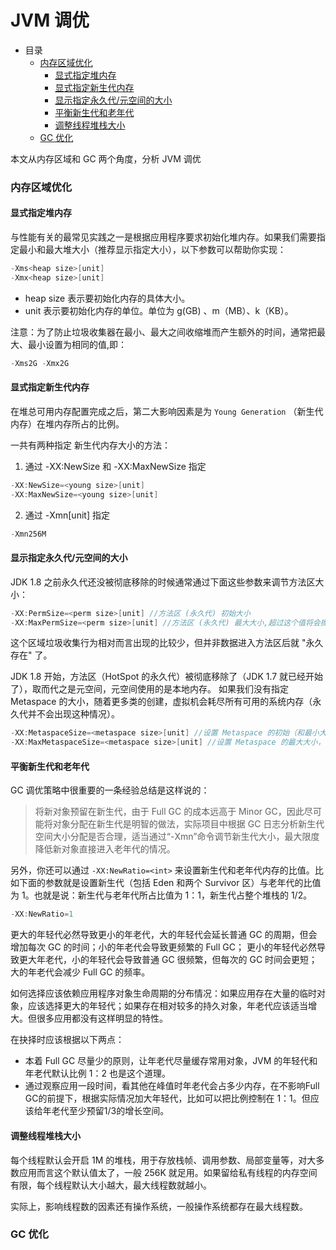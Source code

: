 # JVM 调优

- 目录
    - [内存区域优化](#内存区域优化)
        - [显式指定堆内存](#显式指定堆内存)
        - [显式指定新生代内存](#显式指定新生代内存)
        - [显示指定永久代/元空间的大小](#显示指定永久代/元空间的大小)
        - [平衡新生代和老年代](#平衡新生代和老年代)
        - [调整线程堆栈大小](#调整线程堆栈大小)
    - [GC 优化](#GC-优化)  

本文从内存区域和 GC 两个角度，分析 JVM 调优

### 内存区域优化

#### 显式指定堆内存

与性能有关的最常见实践之一是根据应用程序要求初始化堆内存。如果我们需要指定最小和最大堆大小（推荐显示指定大小），以下参数可以帮助你实现：

```C
-Xms<heap size>[unit] 
-Xmx<heap size>[unit]
```

- heap size 表示要初始化内存的具体大小。
- unit 表示要初始化内存的单位。单位为 g(GB) 、m（MB）、k（KB）。

注意：为了防止垃圾收集器在最小、最大之间收缩堆而产生额外的时间，通常把最大、最小设置为相同的值,即：

```C
-Xms2G -Xmx2G
```

#### 显式指定新生代内存

在堆总可用内存配置完成之后，第二大影响因素是为 `Young Generation` （新生代内存）在堆内存所占的比例。

一共有两种指定 新生代内存大小的方法：

1. 通过 -XX:NewSize 和 -XX:MaxNewSize 指定

```C
-XX:NewSize=<young size>[unit] 
-XX:MaxNewSize=<young size>[unit]
```

2. 通过 -Xmn<young size>[unit] 指定

```C
-Xmn256M 
```

#### 显示指定永久代/元空间的大小

JDK 1.8 之前永久代还没被彻底移除的时候通常通过下面这些参数来调节方法区大小：

```C
-XX:PermSize=<perm size>[unit] //方法区 (永久代) 初始大小
-XX:MaxPermSize=<perm size>[unit] //方法区 (永久代) 最大大小,超过这个值将会抛出 OutOfMemoryError 异常:java.lang.OutOfMemoryError: PermGen
```

这个区域垃圾收集行为相对而言出现的比较少，但并非数据进入方法区后就 "永久存在" 了。

JDK 1.8 开始，方法区（HotSpot 的永久代）被彻底移除了（JDK 1.7 就已经开始了），取而代之是元空间，元空间使用的是本地内存。
如果我们没有指定 Metaspace 的大小，随着更多类的创建，虚拟机会耗尽所有可用的系统内存（永久代并不会出现这种情况）。

```C
-XX:MetaspaceSize=<metaspace size>[unit] //设置 Metaspace 的初始（和最小大小）
-XX:MaxMetaspaceSize=<metaspace size>[unit] //设置 Metaspace 的最大大小，如果不指定大小的话，随着更多类的创建，虚拟机会耗尽所有可用的系统内存。
```

#### 平衡新生代和老年代

GC 调优策略中很重要的一条经验总结是这样说的：

> 将新对象预留在新生代，由于 Full GC 的成本远高于 Minor GC，因此尽可能将对象分配在新生代是明智的做法，实际项目中根据 GC 日志分析新生代空间大小分配是否合理，适当通过“-Xmn”命令调节新生代大小，最大限度降低新对象直接进入老年代的情况。

另外，你还可以通过 `-XX:NewRatio=<int>` 来设置新生代和老年代内存的比值。比如下面的参数就是设置新生代（包括 Eden 和两个 Survivor 区）与老年代的比值为 1。也就是说：新生代与老年代所占比值为 1：1，新生代占整个堆栈的 1/2。

```C
-XX:NewRatio=1
```

更大的年轻代必然导致更小的年老代，大的年轻代会延长普通 GC 的周期，但会增加每次 GC 的时间；小的年老代会导致更频繁的 Full GC；
更小的年轻代必然导致更大年老代，小的年轻代会导致普通 GC 很频繁，但每次的 GC 时间会更短；大的年老代会减少 Full GC 的频率。

如何选择应该依赖应用程序对象生命周期的分布情况：如果应用存在大量的临时对象，应该选择更大的年轻代；如果存在相对较多的持久对象，年老代应该适当增大。但很多应用都没有这样明显的特性。

在抉择时应该根据以下两点：

- 本着 Full GC 尽量少的原则，让年老代尽量缓存常用对象，JVM 的年轻代和年老代默认比例 1：2 也是这个道理。
- 通过观察应用一段时间，看其他在峰值时年老代会占多少内存，在不影响Full GC的前提下，根据实际情况加大年轻代，比如可以把比例控制在 1：1。但应该给年老代至少预留1/3的增长空间。

#### 调整线程堆栈大小

每个线程默认会开启 1M 的堆栈，用于存放栈帧、调用参数、局部变量等，对大多数应用而言这个默认值太了，一般 256K 就足用。如果留给私有线程的内存空间有限，每个线程默认大小越大，最大线程数就越小。

实际上，影响线程数的因素还有操作系统，一般操作系统都存在最大线程数。

### GC 优化
